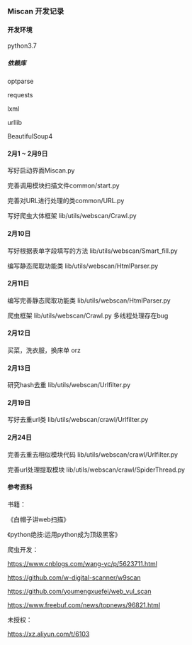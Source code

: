### Miscan 开发记录

#### 开发环境
python3.7
##### 依赖库
optparse

requests

lxml

urllib

BeautifulSoup4

#### 2月1 ~ 2月9日
写好启动界面Miscan.py

完善调用模块扫描文件common/start.py

完善对URL进行处理的类common/URL.py

写好爬虫大体框架 lib/utils/webscan/Crawl.py

#### 2月10日
写好根据表单字段填写的方法 lib/utils/webscan/Smart_fill.py

编写静态爬取功能类 lib/utils/webscan/HtmlParser.py

#### 2月11日
编写完善静态爬取功能类 lib/utils/webscan/HtmlParser.py

爬虫框架 lib/utils/webscan/Crawl.py 多线程处理存在bug

#### 2月12日
买菜，洗衣服，换床单 orz

#### 2月13日
研究hash去重 lib/utils/webscan/Urlfilter.py

#### 2月19日
写好去重url类 lib/utils/webscan/crawl/Urlfilter.py


#### 2月24日
完善去重去相似模块代码 lib/utils/webscan/crawl/Urlfilter.py

完善url处理提取模块 lib/utils/webscan/crawl/SpiderThread.py

#### 参考资料
书籍：

《白帽子讲web扫描》

《python绝技:运用python成为顶级黑客》

爬虫开发：

https://www.cnblogs.com/wang-yc/p/5623711.html

https://github.com/w-digital-scanner/w9scan

https://github.com/youmengxuefei/web_vul_scan

https://www.freebuf.com/news/topnews/96821.html


未授权：

https://xz.aliyun.com/t/6103
